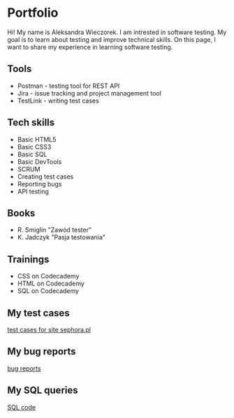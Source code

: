 # Portfolio

Hi! My name is Aleksandra Wieczorek.
I am intrested in software testing.
My goal is to learn about testing and improve technical skills.
On this page, I want to share my experience in learning software testing.

## Tools

- Postman - testing tool for REST API
- Jira - issue tracking and project management tool
- TestLink - writing test cases

## Tech skills

- Basic HTML5
- Basic CSS3
- Basic SQL
- Basic DevTools
- SCRUM
- Creating test cases
- Reporting bugs
- API testing

## Books

- R. Smiglin "Zawód tester"
- K. Jadczyk "Pasja testowania"

## Trainings

- CSS on Codecademy
- HTML on Codecademy
- SQL on Codecademy

## My test cases

[test cases for site sephora.pl](Przypadki%20testowe%20dla%20strony%20sephora.pl%20-%20Arkusz1.pdf)

## My bug reports

[bug reports](Zgłoszenia%20błędów%20-%20Arkusz1.pdf)

## My SQL queries
[SQL code](kod.sql)

